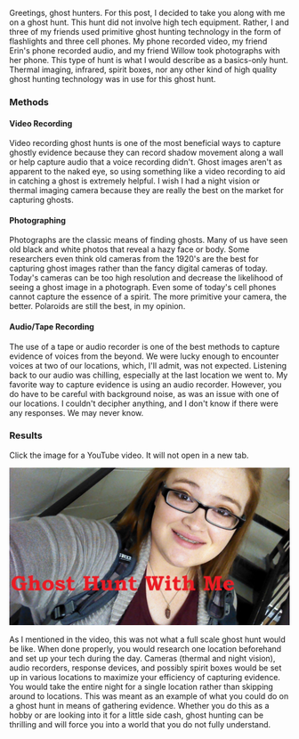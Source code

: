 Greetings, ghost hunters. For this post, I decided to take you along with me on a ghost hunt. This hunt did not involve high tech equipment. Rather, I and three of my friends used primitive ghost hunting technology in the form of flashlights and three cell phones. My phone recorded video, my friend Erin's phone recorded audio, and my friend Willow took photographs with her phone. This type of hunt is what I would describe as a basics-only hunt. Thermal imaging, infrared, spirit boxes, nor any other kind of high quality ghost hunting technology was in use for this ghost hunt.

### Methods

#### Video Recording

Video recording ghost hunts is one of the most beneficial ways to capture ghostly evidence because they can record shadow movement along a wall or help capture audio that a voice recording didn't. Ghost images aren't as apparent to the naked eye, so using something like a video recording to aid in catching a ghost is extremely helpful. I wish I had a night vision or thermal imaging camera because they are really the best on the market for capturing ghosts.

#### Photographing

Photographs are the classic means of finding ghosts. Many of us have seen old black and white photos that reveal a hazy face or body. Some researchers even think old cameras from the 1920's are the best for capturing ghost images rather than the fancy digital cameras of today. Today's cameras can be too high resolution and decrease the likelihood of seeing a ghost image in a photograph. Even some of today's cell phones cannot capture the essence of a spirit. The more primitive your camera, the better. Polaroids are still the best, in my opinion.

#### Audio/Tape Recording

The use of a tape or audio recorder is one of the best methods to capture evidence of voices from the beyond. We were lucky enough to encounter voices at two of our locations, which, I'll admit, was not expected. Listening back to our audio was chilling, especially at the last location we went to. My favorite way to capture evidence is using an audio recorder. However, you do have to be careful with background noise, as was an issue with one of our locations. I couldn't decipher anything, and I don't know if there were any responses. We may never know.

### Results

Click the image for a YouTube video. It will not open in a new tab. 

[![Ghost Hunt](https://github.com/abbyfincher/01-My-Blog/blob/master/IMG_20180910_070208_228.jpg)](https://www.youtube.com/watch?v=0lGKW_-wxrw)

As I mentioned in the video, this was not what a full scale ghost hunt would be like. When done properly, you would research one location beforehand and set up your tech during the day. Cameras (thermal and night vision), audio recorders, response devices, and possibly spirit boxes would be set up in various locations to maximize your efficiency of capturing evidence. You would take the entire night for a single location rather than skipping around to locations. This was meant as an example of what you could do on a ghost hunt in means of gathering evidence. Whether you do this as a hobby or are looking into it for a little side cash, ghost hunting can be thrilling and will force you into a world that you do not fully understand.

